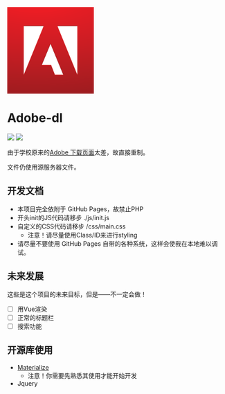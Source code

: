 
<img src="./img/adobe.png" width=200 height=200 align=center>

# Adobe-dl
![](https://img.shields.io/badge/Type-Static%20Website-orange.svg)
![](https://img.shields.io/badge/Code%20Quality-sucks-red.svg)

由于学校原来的[Adobe 下载页面](http://portal.pkuschool.edu.cn:81/adobe/all.html)太差，故直接重制。

文件仍使用源服务器文件。

## 开发文档

- 本项目完全依附于 GitHub Pages，故禁止PHP
- 开头init的JS代码请移步 ./js/init.js
- 自定义的CSS代码请移步 /css/main.css
  - 注意！请尽量使用Class/ID来进行styling
- 请尽量不要使用 GitHub Pages 自带的各种系统，这样会使我在本地难以调试。

## 未来发展

这些是这个项目的未来目标，但是——不一定会做！

- [ ] 用Vue渲染
- [ ] 正常的标题栏
- [ ] 搜索功能

## 开源库使用

- [Materialize](https://materializecss.com/)
  - 注意！你需要先熟悉其使用才能开始开发
- Jquery

